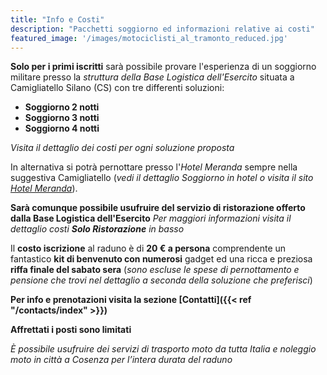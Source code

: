 ```yaml
---
title: "Info e Costi"
description: "Pacchetti soggiorno ed informazioni relative ai costi"
featured_image: '/images/motociclisti_al_tramonto_reduced.jpg'
---
```

**Solo per i primi iscritti** sarà possibile provare l'esperienza di un soggiorno militare presso la _struttura della Base Logistica dell'Esercito_ situata a Camigliatello Silano (CS) con tre differenti soluzioni: 
- **Soggiorno 2 notti**
- **Soggiorno 3 notti**
- **Soggiorno 4 notti** 

_Visita il dettaglio dei costi per ogni soluzione proposta_

In alternativa si potrà pernottare presso l'_Hotel Meranda_ sempre nella suggestiva Camigliatello (_vedi il dettaglio Soggiorno in hotel o visita il sito [Hotel Meranda](http://www.hotelmeranda.com/)_).

**Sarà comunque possibile usufruire del servizio di ristorazione offerto dalla Base Logistica dell'Esercito** 
_Per maggiori informazioni visita il dettaglio costi **Solo Ristorazione** in basso_

Il **costo iscrizione** al raduno è di **20 € a persona** 
comprendente un fantastico **kit di benvenuto con numerosi** gadget ed una ricca e preziosa **riffa finale del sabato sera** 
(_sono escluse le spese di pernottamento e pensione che trovi nel dettaglio a seconda della soluzione che preferisci_) 

**Per info e prenotazioni visita la sezione [Contatti]({{< ref "/contacts/index" >}})**

**Affrettati i posti sono limitati**

_È possibile usufruire dei servizi di trasporto moto da tutta Italia e noleggio moto in città a Cosenza per l’intera durata del raduno_